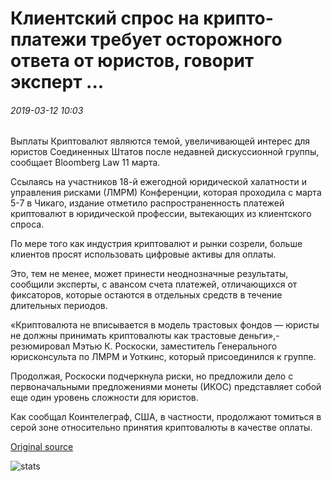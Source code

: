 # Клиентский спрос на крипто-платежи требует осторожного ответа от юристов, говорит эксперт ...

###### 2019-03-12 10:03

Выплаты Криптовалют являются темой, увеличивающей интерес для юристов Соединенных Штатов после недавней дискуссионной группы, сообщает Bloomberg Law 11 марта.

Ссылаясь на участников 18-й ежегодной юридической халатности и управления рисками (ЛМРМ) Конференции, которая проходила с марта 5-7 в Чикаго, издание отметило распространенность платежей криптовалют в юридической профессии, вытекающих из клиентского спроса.

По мере того как индустрия криптовалют и рынки созрели, больше клиентов просят использовать цифровые активы для оплаты.

Это, тем не менее, может принести неоднозначные результаты, сообщили эксперты, с авансом счета платежей, отличающихся от фиксаторов, которые остаются в отдельных средств в течение длительных периодов.

«Криптовалюта не вписывается в модель трастовых фондов — юристы не должны принимать криптовалюты как трастовые деньги»,-резюмировал Мэтью К. Роскоски, заместитель Генерального юрисконсульта по ЛМРМ и Уоткинс, который присоединился к группе.

Продолжая, Роскоски подчеркнула риски, но предложили дело с первоначальными предложениями монеты (ИКОС) представляет собой еще один уровень сложности для юристов.

Как сообщал Коинтелеграф, США, в частности, продолжают томиться в серой зоне относительно принятия криптовалюты в качестве оплаты.

[Original source](https://cointelegraph.com/news/client-demand-for-crypto-payments-needs-cautious-response-from-lawyers-expert-says)

![stats](https://c.statcounter.com/11760860/0/a89fa40b/1/ "stats")